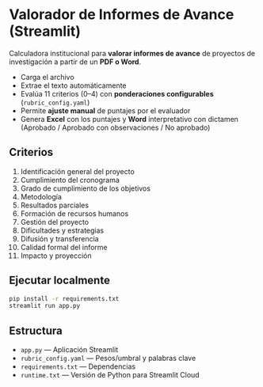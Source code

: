 # Valorador de Informes de Avance (Streamlit)

Calculadora institucional para **valorar informes de avance** de proyectos de investigación a partir de un **PDF o Word**.
- Carga el archivo
- Extrae el texto automáticamente
- Evalúa 11 criterios (0–4) con **ponderaciones configurables** (`rubric_config.yaml`)
- Permite **ajuste manual** de puntajes por el evaluador
- Genera **Excel** con los puntajes y **Word** interpretativo con dictamen (Aprobado / Aprobado con observaciones / No aprobado)

## Criterios
1. Identificación general del proyecto  
2. Cumplimiento del cronograma  
3. Grado de cumplimiento de los objetivos  
4. Metodología  
5. Resultados parciales  
6. Formación de recursos humanos  
7. Gestión del proyecto  
8. Dificultades y estrategias  
9. Difusión y transferencia  
10. Calidad formal del informe  
11. Impacto y proyección  

## Ejecutar localmente
```bash
pip install -r requirements.txt
streamlit run app.py
```

## Estructura
- `app.py` — Aplicación Streamlit
- `rubric_config.yaml` — Pesos/umbral y palabras clave
- `requirements.txt` — Dependencias
- `runtime.txt` — Versión de Python para Streamlit Cloud
